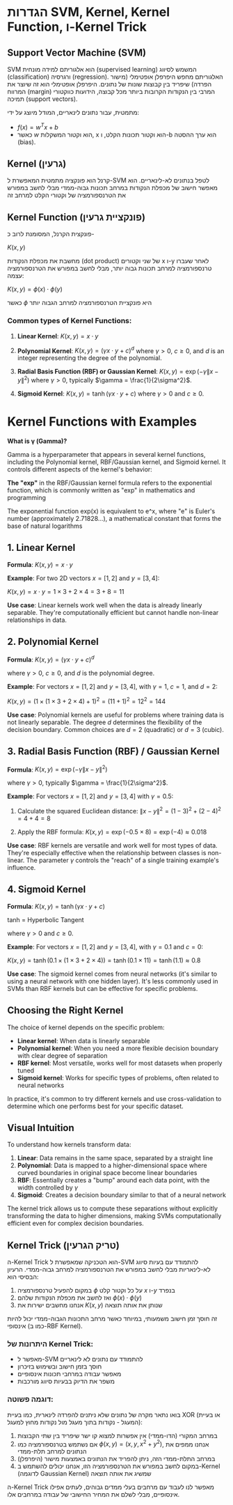 # הגדרות SVM, Kernel, Kernel Function, ו-Kernel Trick

## Support Vector Machine (SVM)
SVM הוא אלגוריתם למידה מונחית (supervised learning) המשמש לסיווג (classification) ורגרסיה (regression). האלגוריתם מחפש היפרפלן אופטימלי (מישור הפרדה) שיפריד בין קבוצות שונות של נתונים. היפרפלן אופטימלי הוא זה שיוצר את המרווח (margin) המרבי בין הנקודות הקרובות ביותר מכל קבוצה, הידועות כווקטורי תמיכה (support vectors).

מתמטית, עבור נתונים לינאריים, המודל מיוצג על ידי:
- $f(x) = w^T x + b$
- כאשר $w$ הוא וקטור המשקלות, x הוא וקטור תכונות הקלט, ו-b הוא ערך ההסטה (bias).

## Kernel (גרעין)
קרנל הוא פונקציה מתמטית המאפשרת ל-SVM לטפל בנתונים לא-לינאריים. הוא מאפשר חישוב של מכפלת הנקודות במרחב תכונות גבוה-ממדי מבלי לחשב במפורש את הטרנספורמציה של וקטורי הקלט למרחב זה

## Kernel Function (פונקציית גרעין)
פונקצית הקרנל, המסומנת לרוב כ-

$K(x, y)$

מחשבת את מכפלת הנקודות (dot product) של שני וקטורים x ו-y לאחר שעברו טרנספורמציה למרחב תכונות גבוה יותר, מבלי לחשב במפורש את הטרנספורמציה עצמה:

$K(x, y) = \phi(x) \cdot \phi(y)$

כאשר $\phi$ היא פונקציית הטרנספורמציה למרחב הגבוה יותר

### Common types of Kernel Functions:

1. **Linear Kernel**:
   $K(x, y) = x \cdot y$

2. **Polynomial Kernel**:
   $K(x, y) = (\gamma x \cdot y + c)^d$
   where $\gamma > 0$, $c \geq 0$, and $d$ is an integer representing the degree of the polynomial.

3. **Radial Basis Function (RBF) or Gaussian Kernel**:
   $K(x, y) = \exp(-\gamma \|x - y\|^2)$
   where $\gamma > 0$, typically $\gamma = \frac{1}{2\sigma^2}$.

4. **Sigmoid Kernel**:
   $K(x, y) = \tanh(\gamma x \cdot y + c)$
   where $\gamma > 0$ and $c \geq 0$.

# Kernel Functions with Examples

**What is γ (Gamma)?**

Gamma is a hyperparameter that appears in several kernel functions, including the Polynomial kernel, RBF/Gaussian kernel, and Sigmoid kernel. It controls different aspects of the kernel's behavior:

**The "exp"** in the RBF/Gaussian kernel formula refers to the exponential function, which is commonly written as "exp" in mathematics and programming

The exponential function exp(x) is equivalent to e^x, where "e" is Euler's number (approximately 2.71828...), a mathematical constant that forms the base of natural logarithms

## 1. Linear Kernel
**Formula**: $K(x, y) = x \cdot y$

**Example**:
For two 2D vectors $x = [1, 2]$ and $y = [3, 4]$:

$K(x, y) = x \cdot y = 1 \times 3 + 2 \times 4 = 3 + 8 = 11$

**Use case**: Linear kernels work well when the data is already linearly separable. They're computationally efficient but cannot handle non-linear relationships in data.

## 2. Polynomial Kernel
**Formula**: $K(x, y) = (\gamma x \cdot y + c)^d$

where $\gamma > 0$, $c \geq 0$, and $d$ is the polynomial degree.

**Example**:
For vectors $x = [1, 2]$ and $y = [3, 4]$, with $\gamma = 1$, $c = 1$, and $d = 2$:

$K(x, y) = (1 \times (1 \times 3 + 2 \times 4) + 1)^2 = (11 + 1)^2 = 12^2 = 144$

**Use case**: Polynomial kernels are useful for problems where training data is not linearly separable. The degree $d$ determines the flexibility of the decision boundary. Common choices are $d = 2$ (quadratic) or $d = 3$ (cubic).

## 3. Radial Basis Function (RBF) / Gaussian Kernel
**Formula**: $K(x, y) = \exp(-\gamma \|x - y\|^2)$

where $\gamma > 0$, typically $\gamma = \frac{1}{2\sigma^2}$.

**Example**:
For vectors $x = [1, 2]$ and $y = [3, 4]$ with $\gamma = 0.5$:

1. Calculate the squared Euclidean distance: 
   $\|x - y\|^2 = (1-3)^2 + (2-4)^2 = 4 + 4 = 8$

2. Apply the RBF formula:
   $K(x, y) = \exp(-0.5 \times 8) = \exp(-4) \approx 0.018$

**Use case**: RBF kernels are versatile and work well for most types of data. They're especially effective when the relationship between classes is non-linear. The parameter $\gamma$ controls the "reach" of a single training example's influence.

## 4. Sigmoid Kernel
**Formula**: $K(x, y) = \tanh(\gamma x \cdot y + c)$

tanh = Hyperbolic Tangent 

where $\gamma > 0$ and $c \geq 0$.

**Example**:
For vectors $x = [1, 2]$ and $y = [3, 4]$, with $\gamma = 0.1$ and $c = 0$:

$K(x, y) = \tanh(0.1 \times (1 \times 3 + 2 \times 4)) = \tanh(0.1 \times 11) = \tanh(1.1) \approx 0.8$

**Use case**: The sigmoid kernel comes from neural networks (it's similar to using a neural network with one hidden layer). It's less commonly used in SVMs than RBF kernels but can be effective for specific problems.

## Choosing the Right Kernel

The choice of kernel depends on the specific problem:

- **Linear kernel**: When data is linearly separable
- **Polynomial kernel**: When you need a more flexible decision boundary with clear degree of separation
- **RBF kernel**: Most versatile, works well for most datasets when properly tuned
- **Sigmoid kernel**: Works for specific types of problems, often related to neural networks

In practice, it's common to try different kernels and use cross-validation to determine which one performs best for your specific dataset.

## Visual Intuition

To understand how kernels transform data:

1. **Linear**: Data remains in the same space, separated by a straight line
2. **Polynomial**: Data is mapped to a higher-dimensional space where curved boundaries in original space become linear boundaries
3. **RBF**: Essentially creates a "bump" around each data point, with the width controlled by $\gamma$
4. **Sigmoid**: Creates a decision boundary similar to that of a neural network

The kernel trick allows us to compute these separations without explicitly transforming the data to higher dimensions, making SVMs computationally efficient even for complex decision boundaries.

## Kernel Trick (טריק הגרעין)
ה-Kernel Trick הוא הטכניקה שמאפשרת ל-SVM להתמודד עם בעיות סיווג לא-לינאריות מבלי לחשב במפורש את הטרנספורמציה למרחב גבוה-ממדי. הרעיון הבסיסי הוא:

1. במקום להפעיל טרנספורמציה $\phi$ על כל וקטור קלט $x$ ו-$y$ בנפרד
2. ואז לחשב את מכפלת הנקודות שלהם $\phi(x) \cdot \phi(y)$
3. אנחנו מחשבים ישירות את $K(x, y)$ שנותן את אותה תוצאה

זה חוסך זמן חישוב משמעותי, במיוחד כאשר מרחב התכונות הגבוה-ממדי יכול להיות אינסופי (כמו ב-RBF Kernel).

### היתרונות של Kernel Trick:
- מאפשר ל-SVM להתמודד עם נתונים לא לינאריים
- חוסך בזמן חישוב ובשימוש בזיכרון
- מאפשר עבודה במרחבי תכונות אינסופיים
- משפר את הדיוק בבעיות סיווג מורכבות

### דוגמה פשוטה:
בואו נתאר מקרה של נתונים שלא ניתנים להפרדה לינארית, כמו בעיית XOR (או בעיית המעגל - נקודות בתוך מעגל מול נקודות מחוץ למעגל):

1. במרחב המקורי (הדו-ממדי) אין אפשרות למצוא קו ישר שיפריד בין שתי הקבוצות
2. אם נשתמש בטרנספורמציה כמו $\phi(x,y) = (x, y, x^2 + y^2)$, אנחנו ממפים את הנתונים למרחב תלת-ממדי
3. במרחב התלת-ממדי הזה, ניתן להפריד את הנתונים באמצעות מישור (היפרפלן)
4. במקום לחשב במפורש את הטרנספורמציה הזו, אנחנו יכולים להשתמש ב-Kernel (לדוגמה Gaussian Kernel) שמשיג את אותה תוצאה

ה-Kernel Trick מאפשר לנו לעבוד עם מרחבים בעלי ממדים גבוהים, לעתים אפילו אינסופיים, מבלי לשלם את המחיר החישובי של עבודה במרחבים אלו.

